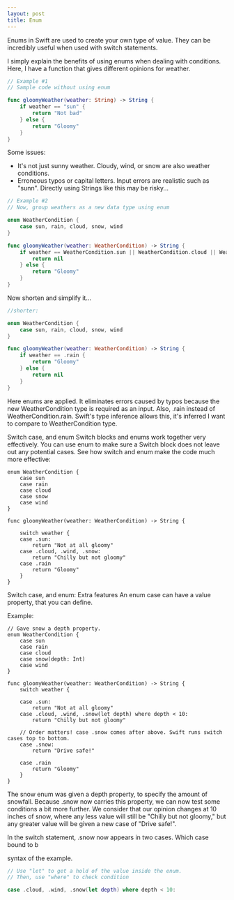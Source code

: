 ```yaml
---
layout: post
title: Enum  
---
```


Enums in Swift are used to create your own type of value. They can be incredibly useful when used with switch statements. 

I simply explain the benefits of using enums when dealing with conditions.
Here, I have a function that gives different opinions for weather.


```swift
// Example #1
// Sample code without using enum

func gloomyWeather(weather: String) -> String {
    if weather == "sun" {
        return "Not bad"
    } else {
        return "Gloomy"
    }
}
```

Some issues:
<ul>
  <li> It's not just sunny weather.
      Cloudy, wind, or snow are also weather conditions. 
  <li> Erroneous typos or capital letters.
      Input errors are realistic such as "sunn". Directly using Strings like this may be risky... 
</ul>


```swift
// Example #2
// Now, group weathers as a new data type using enum

enum WeatherCondition {
    case sun, rain, cloud, snow, wind 
}

func gloomyWeather(weather: WeatherCondition) -> String {
    if weather == WeatherCondition.sun || WeatherCondition.cloud || WeatherCondition.snow || WeatherCondition.wind {
        return nil
    } else {
        return "Gloomy"
    }
}
```
Now shorten and simplify it...
```swift
//shorter:

enum WeatherCondition {
    case sun, rain, cloud, snow, wind 
}

func gloomyWeather(weather: WeatherCondition) -> String {
    if weather == .rain {
        return "Gloomy"
    } else {
        return nil
    }
}
```
Here enums are applied. It eliminates errors caused by typos because the new WeatherCondition type is required as an input.
Also, .rain instead of WeatherCondition.rain. Swift's type inference allows this, it's inferred I want to compare to WeatherCondition type. 


<n4>Switch case, and enum</n4>
Switch blocks and enums work together very effectively. You can use enum to make sure a Switch block does not leave out any potential cases.
See how switch and enum make the code much more effective:

```switch
enum WeatherCondition {
    case sun
    case rain
    case cloud
    case snow
    case wind
}

func gloomyWeather(weather: WeatherCondition) -> String {

    switch weather {
    case .sun:
        return "Not at all gloomy"
    case .cloud, .wind, .snow:
        return "Chilly but not gloomy"
    case .rain
        return "Gloomy"
    }
}
```

<n4>Switch case, and enum: Extra features</n4>
An enum case can have a value property, that you can define.

Example:
```switch
// Gave snow a depth property.
enum WeatherCondition {
    case sun
    case rain
    case cloud
    case snow(depth: Int) 
    case wind
}

func gloomyWeather(weather: WeatherCondition) -> String {
    switch weather {
    
    case .sun:
        return "Not at all gloomy"
    case .cloud, .wind, .snow(let depth) where depth < 10:
        return "Chilly but not gloomy"
        
    // Order matters! case .snow comes after above. Swift runs switch cases top to bottom.
    case .snow:  
        return "Drive safe!"
    
    case .rain
        return "Gloomy"
    }
}
```
The snow enum was given a depth property, to specify the amount of snowfall. Because .snow now carries this property, we can now test some conditions a bit more further. We consider that our opinion changes at 10 inches of snow, where any less value will still be "Chilly but not gloomy," but any greater value will be given a new case of "Drive safe!". 

In the switch statement, .snow now appears in two cases. Which case bound to b

syntax of the example.
```swift
// Use "let" to get a hold of the value inside the enum.
// Then, use "where" to check condition

case .cloud, .wind, .snow(let depth) where depth < 10:
```



